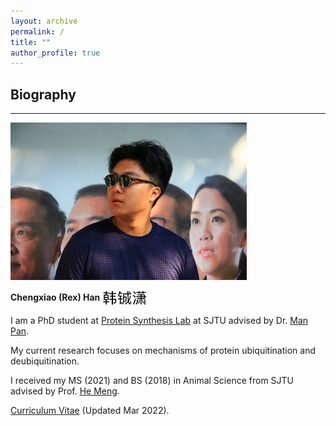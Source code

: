 ```yaml
---
layout: archive
permalink: /
title: ""
author_profile: true
---
```


## __Biography__
---

<img src="/images/bio.png" style="width: 75%">         




__Chengxiao (Rex) Han__ <img src="/images/rexhanname.jpg" style="height: 25px;vertical-align: middle" title="photographed by Yulin Liao">  

I am a PhD student at [Protein Synthesis Lab](https://www.x-mol.com/groups/panlab?lang=en) at SJTU advised by Dr. [Man Pan](https://www.x-mol.com/groups/panlab/people?lang=en).   

My current research focuses on mechanisms of protein ubiquitination and deubiquitination. 

I received my MS (2021) and BS (2018) in Animal Science from SJTU advised by Prof. [He Meng](https://www.agri.sjtu.edu.cn/En/Data/View/2947). 

[Curriculum Vitae](https://rexhancx.github.io/files/CV_Chengxiao_Han_v3_3.pdf) (Updated Mar 2022).